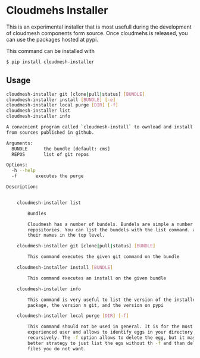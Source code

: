 
# Cloudmehs Installer 

This is an experimental installer that is most usefull during the development of
cloudmesh components form source. Once cloudmehs is released, you can use the
packages hosted at pypi.

This command can be installed with 

```bash
$ pip install cloudmesh-installer
```

## Usage

```bash
cloudmesh-installer git [clone|pull|status] [BUNDLE]
cloudmesh-installer install [BUNDLE] [-e]
cloudmesh-installer local purge [DIR] [-f]
cloudmesh-installer list
cloudmesh-installer info

A convenient program called `cloudmesh-install` to ownload and install cloudmesh
from sources published in github.

Arguments:
  BUNDLE      the bundle [default: cms]
  REPOS       list of git repos

Options:
  -h --help
  -f       executes the purge

Description:


    cloudmesh-installer list

        Bundles

        Cloudmesh has a number of bundels. Bundels are simple a number of git
        repositories. You can list the bundels with the list command. and see
        their names in the top level.

    cloudmesh-installer git [clone|pull|status] [BUNDLE]

        This command executes the given git command on the bundle

    cloudmesh-installer install [BUNDLE]

        This command executes an install on the given bundle

    cloudmesh-installer info

        This command is very useful to list the version of the installed
        package, the version n git, and the version on pypi

    cloudmesh-installer local purge [DIR] [-f]

        This command should not be used in general. It is for the most
        experienced user and allows to identify eggs in your directory
        recursively. The -f option allows to delete the egg, but it may be a
        better strategy to just list the egs without th -f and than delete the
        files you do not want.        
```
